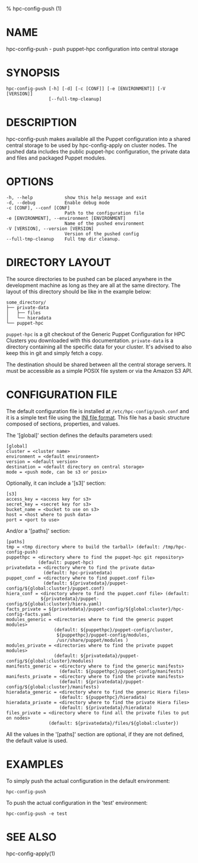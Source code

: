 % hpc-config-push (1)

# NAME

hpc-config-push - push puppet-hpc configuration into central storage

# SYNOPSIS

    hpc-config-push [-h] [-d] [-c [CONF]] [-e [ENVIRONMENT]] [-V [VERSION]]
                    [--full-tmp-cleanup]

# DESCRIPTION

hpc-config-push makes available all the Puppet configuration into
a shared central storage to be used by hpc-config-apply on cluster nodes.
The pushed data includes the public puppet-hpc configuration, the
private data and files and packaged Puppet modules.

# OPTIONS

    -h, --help            show this help message and exit
    -d, --debug           Enable debug mode
    -c [CONF], --conf [CONF]
                          Path to the configuration file
    -e [ENVIRONMENT], --environment [ENVIRONMENT]
                          Name of the pushed environment
    -V [VERSION], --version [VERSION]
                          Version of the pushed config
    --full-tmp-cleanup    Full tmp dir cleanup.

# DIRECTORY LAYOUT

The source directories to be pushed can be placed anywhere in the
development machine as long as they are all at the same directory. The layout
of this directory should be like in the example below:

    some_directory/
    ├── private-data
    │   ├── files
    │   └── hieradata
    └── puppet-hpc

`puppet-hpc` is a git checkout of the Generic Puppet Configuration for HPC Clusters
you downloaded with this documentation.
`private-data` is a directory containing all the specific data for your cluster.
It's advised to also keep this in git and simply fetch a copy.

The destination should be shared between all the central storage servers. It must be
accessible as a simple POSIX file system or via the Amazon S3 API.

# CONFIGURATION FILE

The default configuration file is installed at `/etc/hpc-config/push.conf` and
it is a simple text file using the
[INI file format](http://en.wikipedia.org/wiki/INI_file).
This file has a basic structure composed of sections, properties, and values.

The '[global]' section defines the defaults parameters used:

    [global]
    cluster = <cluster name>
    environment = <default environment>
    version = <default version>
    destination = <default directory on central storage>
    mode = <push mode, can be s3 or posix>

Optionally, it can include a '[s3]' section:

    [s3]
    access_key = <access key for s3>
    secret_key = <secret key for s3>
    bucket_name = <bucket to use on s3>
    host = <host where to push data>
    port = <port to use>

And/or a '[paths]' section:

    [paths]
    tmp = <tmp directory where to build the tarball> (default: /tmp/hpc-config-push)
    puppethpc = <directory where to find the puppet-hpc git repository>
                (default: puppet-hpc)
    privatedata = <directory where to find the private data>
                  (default: hpc-privatedata)
    puppet_conf = <directory where to find puppet.conf file>
                  (default: ${privatedata}/puppet-config/${global:cluster}/puppet.conf)
    hiera_conf = <directory where to find the puppet.conf file> (default:
                 ${privatedata}/puppet-config/${global:cluster}/hiera.yaml)
    facts_private = ${privatedata}/puppet-config/${global:cluster}/hpc-config-facts.yaml
    modules_generic = <directories where to find the generic puppet modules>
                      (default: ${puppethpc}/puppet-config/cluster,
                       ${puppethpc}/puppet-config/modules,
                       /usr/share/puppet/modules )
    modules_private = <directories where to find the private puppet modules>
                      (default: ${privatedata}/puppet-config/${global:cluster}/modules)
    manifests_generic = <directory where to find the generic manifests>
                        (default: ${puppethpc}/puppet-config/manifests)
    manifests_private = <directory where to find the private manifests>
                        (default: ${privatedata}/puppet-config/${global:cluster}/manifests)
    hieradata_generic = <directory where to find the generic Hiera files>
                        (default: ${puppethpc}/hieradata)
    hieradata_private = <directory where to find the private Hiera files>
                        (default: ${privatedata}/hieradata)
    files_private = <directory where to find all the private files to put on nodes>
                    (default: ${privatedata}/files/${global:cluster})

All the values in the '[paths]' section are optional, if they are not defined,
the default value is used.

# EXAMPLES

To simply push the actual configuration in the default environment:

    hpc-config-push

To push the actual configuration in the 'test' environment:

    hpc-config-push -e test

# SEE ALSO

hpc-config-apply(1)
